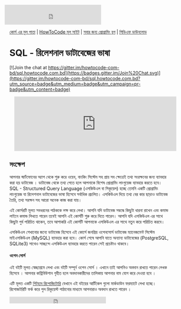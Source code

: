 <iframe src="https://www.facebook.com/plugins/likebox.php?href=https%3A%2F%2Fwww.facebook.com%2Fhowtocode.com.bd&amp;width&amp;height=62&amp;colorscheme=light&amp;show_faces=false&amp;header=false&amp;stream=false&amp;show_border=false&amp;appId=353725671441956" scrolling="no" frameborder="0" style="border:none; overflow:hidden; height:62px; margin-left:-15px;" allowTransparency="true"></iframe>

[কোর্স এর মুল পাতা](http://sql.howtocode.com.bd/) | [HowToCode মূল সাইট](http://www.howtocode.com.bd/) | [সবার জন্য প্রোগ্রামিং ব্লগ](http://blog.howtocode.com.bd/) | [পিডিএফ ডাউনলোড](https://www.gitbook.com/download/pdf/book/howtocode-com-bd/-sql)    

# SQL - রিলেশনাল ডাটাবেজের ভাষা

[![Join the chat at https://gitter.im/howtocode-com-bd/sql.howtocode.com.bd](https://badges.gitter.im/Join%20Chat.svg)](https://gitter.im/howtocode-com-bd/sql.howtocode.com.bd?utm_source=badge&utm_medium=badge&utm_campaign=pr-badge&utm_content=badge)

<iframe scrolling="auto" frameborder="0" style="border:none; overflow:hidden; height:170px; width:100%; margin-left: 15;" allowTransparency="true" src="http://api.howtocode.com.bd/contrib/sql"></iframe> 


## সংক্ষেপ
  আপনার স্মার্টফোনের অ্যাপ থেকে শুরু করে ওয়েব, বাংকিং সিস্টেম ‌সহ প্রায় সব ক্ষেত্রেই তথ্য সংরক্ষনের জন্য ব্যাবহার করা হয় ডাটাবেজ । ডাটাবেজ থেকে তথ্য পেতে হলে আপনাকে বিশেষ প্রোগ্রামিং লাংগুয়েজ ব্যাবহার করতে হবে। SQL - Structured Query Language (এসকিউএল বা সিকুয়েল) হচ্ছে তেমনি একটি প্রোগ্রামিং লাংগুয়েজ যা রিলেশনাল ডাটাবেজের ভাষা হিসেবে সর্বাধিক প্রচলিত। এসকিউএল দিয়ে  তথ্য বের কার ছাড়াও ডাটাবেজ তৈরি, তথ্য সরক্ষন সহ আরো অনেক কাজ করা যায়।
  
  এই কোর্সরটি মূলত সবধরনের পাঠককে লক্ষ করে লেখা। আপনি যদি ডাটাবেজ সম্বন্ধে কিছুটা ধারনা রাখেন এবং কমান্ড লাইনে কমান্ড লিখতে পারেন তবেই আপনি এই কোর্সটি শুরু করে দিতে পারেন। আপনি যদি এসকিউএল এর সাথে কিছুটা পুর্ব পরিচিত থাকেন, তবে আশাকরি এই কোর্সটি আপনাকে এসকিউএল এর সাথে নতুন করে পরিচিত করবে।
  
  এসকিউএল শেখানোর জন্যে ডাটাবেজ হিসেবে এই কোর্সে জনপ্রিয় ওপেনসোর্স ডাটাবেজ ম্যানেজমেন্ট সিস্টেম মাইএসকিউএল (MySQL) ব্যাবহার করা হবে। কোর্স শেষে আপনি যাতে অন্যান্য ডাটাবেজের (PostgreSQL, SQLite3) সাথেও সাচ্ছন্দে এসকিউএল ব্যাবহার করতে পারেন সেই প্রচেষ্টাও থাকবে।
 

#### ওপেন সোর্স

এই বইটি মূলত স্বেচ্ছাশ্রমে লেখা এবং বইটি সম্পূর্ন ওপেন সোর্স । এখানে তাই আপনিও অবদান রাখতে পারেন লেখক হিসেবে । আপনার কন্ট্রিবিউশান গৃহীত হলে অবদানকারীদের তালিকায় আপনার নাম যোগ করে দেওয়া হবে ।

এটি মূলত একটি [গিটহাব রিপোজিটোরি](https://github.com/howtocode-com-bd/sql.howtocode.com.bd) যেখানে এই বইয়ের আর্টিকেল গুলো মার্কডাউন ফরম্যাটে লেখা হচ্ছে। রিপোজটরিটি ফর্ক করে পুল রিকুয়েস্ট পাঠানোর মাধ্যমে আপনারাও অবদান রাখতে পারেন ।

<iframe src="https://www.facebook.com/plugins/like.php?href=http%3A%2F%2Fsql.howtocode.com.bd&amp;width&amp;layout=button_count&amp;action=like&amp;show_faces=false&amp;share=true&amp;height=21&amp;appId=353725671441956" scrolling="no" frameborder="0" style="border:none; overflow:hidden; height:21px;" allowTransparency="true"></iframe>
